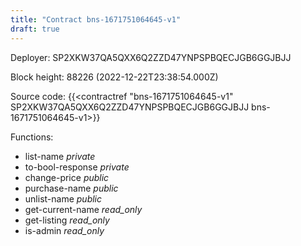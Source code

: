 ```yaml
---
title: "Contract bns-1671751064645-v1"
draft: true
---
```

Deployer: SP2XKW37QA5QXX6Q2ZZD47YNPSPBQECJGB6GGJBJJ


 



Block height: 88226 (2022-12-22T23:38:54.000Z)

Source code: {{<contractref "bns-1671751064645-v1" SP2XKW37QA5QXX6Q2ZZD47YNPSPBQECJGB6GGJBJJ bns-1671751064645-v1>}}

Functions:

* list-name _private_
* to-bool-response _private_
* change-price _public_
* purchase-name _public_
* unlist-name _public_
* get-current-name _read_only_
* get-listing _read_only_
* is-admin _read_only_
